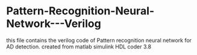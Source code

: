 # Pattern-Recognition-Neural-Network---Verilog
this file contains the verilog code of Pattern recognition neural network for AD detection. created from matlab simulink HDL coder 3.8
